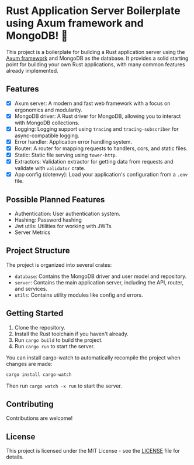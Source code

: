 # Rust Application Server Boilerplate using Axum framework and MongoDB! 🦀

This project is a boilerplate for building a Rust application server using the [Axum framework]("https://github.com/tokio-rs/axum") and MongoDB as the database. It provides a solid starting point for building your own Rust applications, with many common features already implemented.

## Features

- [x] Axum server: A modern and fast web framework with a focus on ergonomics and modularity.
- [x] MongoDB driver: A Rust driver for MongoDB, allowing you to interact with MongoDB collections.
- [x] Logging: Logging support using `tracing` and `tracing-subscriber` for async-compatible logging.
- [x] Error handler: Application error handling system.
- [x] Router: A router for mapping requests to handlers, cors, and static files.
- [x] Static: Static file serving using `tower-http`.
- [x] Extractors: Validation extractor for getting data from requests and validate with `validator` crate.
- [x] App config (dotenvy): Load your application's configuration from a `.env` file.

## Possible Planned Features

- Authentication: User authentication system.
- Hashing: Password hashing
- Jwt utils: Utilities for working with JWTs.
- Server Metrics

## Project Structure

The project is organized into several crates:

- `database`: Contains the MongoDB driver and user model and repository.
- `server`: Contains the main application server, including the API, router, and services.
- `utils`: Contains utility modules like config and errors.

## Getting Started

1. Clone the repository.
2. Install the Rust toolchain if you haven't already.
3. Run `cargo build` to build the project.
4. Run `cargo run` to start the server.

You can install cargo-watch to automatically recompile the project when changes are made:

```bash
cargo install cargo-watch
```

Then run `cargo watch -x run` to start the server.

## Contributing

Contributions are welcome!

## License

This project is licensed under the MIT License - see the [LICENSE](LICENSE) file for details.
